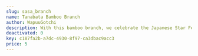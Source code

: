 ```yaml
---
slug: sasa_branch
name: Tanabata Bamboo Branch
author: WapuuGotchi
description: With this bamboo branch, we celebrate the Japanese Star Festival (Tanabata) 2024. Special thanks go to the design team at Kitypaws Design. 
deactivated: 0
key: c187fa2b-a7dc-4930-8f97-ca3dbac9acc3
price: 5
---
```

